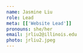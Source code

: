 ```yaml
---
name: Jasmine Liu
role: Lead
meta: [['Website Lead']]
pronouns: she/her
email: jrliu2@illinois.edu
photo: jrliu2.jpeg
---
```

